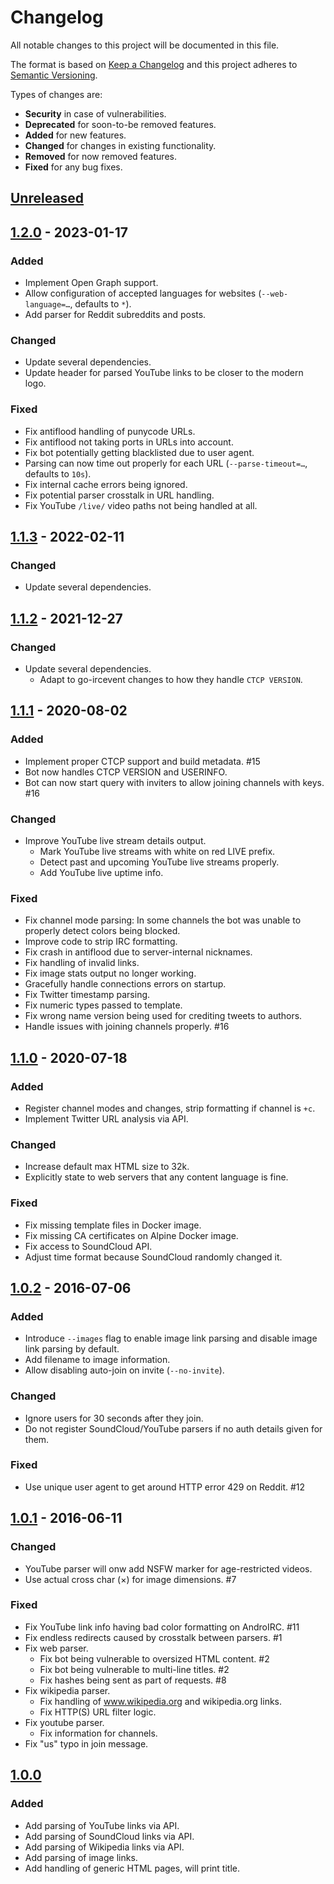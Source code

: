 # Changelog
All notable changes to this project will be documented in this file.

The format is based on [Keep a Changelog] and this project adheres to
[Semantic Versioning].

Types of changes are:
* **Security** in case of vulnerabilities.
* **Deprecated** for soon-to-be removed features.
* **Added** for new features.
* **Changed** for changes in existing functionality.
* **Removed** for now removed features.
* **Fixed** for any bug fixes.

## [Unreleased]


## [1.2.0] - 2023-01-17
### Added
* Implement Open Graph support.
* Allow configuration of accepted languages for websites (`--web-language=…`, defaults to `*`).
* Add parser for Reddit subreddits and posts.

### Changed
* Update several dependencies.
* Update header for parsed YouTube links to be closer to the modern logo.

### Fixed
* Fix antiflood handling of punycode URLs.
* Fix antiflood not taking ports in URLs into account.
* Fix bot potentially getting blacklisted due to user agent.
* Parsing can now time out properly for each URL (`--parse-timeout=…`, defaults to `10s`).
* Fix internal cache errors being ignored.
* Fix potential parser crosstalk in URL handling.
* Fix YouTube `/live/` video paths not being handled at all.

## [1.1.3] - 2022-02-11
### Changed
* Update several dependencies.

## [1.1.2] - 2021-12-27
### Changed
* Update several dependencies.
  - Adapt to go-ircevent changes to how they handle `CTCP VERSION`.

## [1.1.1] - 2020-08-02
### Added
* Implement proper CTCP support and build metadata. #15
* Bot now handles CTCP VERSION and USERINFO.
* Bot can now start query with inviters to allow joining channels with keys. #16

### Changed
* Improve YouTube live stream details output.
  - Mark YouTube live streams with white on red LIVE prefix.
  - Detect past and upcoming YouTube live streams properly.
  - Add YouTube live uptime info.

### Fixed
* Fix channel mode parsing: In some channels the bot was unable to properly detect colors being blocked.
* Improve code to strip IRC formatting.
* Fix crash in antiflood due to server-internal nicknames.
* Fix handling of invalid links.
* Fix image stats output no longer working.
* Gracefully handle connections errors on startup.
* Fix Twitter timestamp parsing.
* Fix numeric types passed to template.
* Fix wrong name version being used for crediting tweets to authors.
* Handle issues with joining channels properly. #16

## [1.1.0] - 2020-07-18
### Added
* Register channel modes and changes, strip formatting if channel is `+c`.
* Implement Twitter URL analysis via API.

### Changed
* Increase default max HTML size to 32k.
* Explicitly state to web servers that any content language is fine.

### Fixed
* Fix missing template files in Docker image.
* Fix missing CA certificates on Alpine Docker image.
* Fix access to SoundCloud API.
* Adjust time format because SoundCloud randomly changed it.

## [1.0.2] - 2016-07-06
### Added
* Introduce `--images` flag to enable image link parsing and disable image link parsing by default.
* Add filename to image information.
* Allow disabling auto-join on invite (`--no-invite`).

### Changed
* Ignore users for 30 seconds after they join.
* Do not register SoundCloud/YouTube parsers if no auth details given for them.

### Fixed
* Use unique user agent to get around HTTP error 429 on Reddit. #12

## [1.0.1] - 2016-06-11
### Changed
* YouTube parser will onw add NSFW marker for age-restricted videos.
* Use actual cross char (×) for image dimensions. #7

### Fixed
* Fix YouTube link info having bad color formatting on AndroIRC. #11
* Fix endless redirects caused by crosstalk between parsers. #1
* Fix web parser.
  - Fix bot being vulnerable to oversized HTML content. #2
  - Fix bot being vulnerable to multi-line titles. #2
  - Fix hashes being sent as part of requests. #8
* Fix wikipedia parser.
  - Fix handling of www.wikipedia.org and wikipedia.org links.
  - Fix HTTP(S) URL filter logic.
* Fix youtube parser.
  - Fix information for channels.
* Fix "us" typo in join message.

## [1.0.0]
### Added
* Add parsing of YouTube links via API.
* Add parsing of SoundCloud links via API.
* Add parsing of Wikipedia links via API.
* Add parsing of image links.
* Add handling of generic HTML pages, will print title.

[Unreleased]: https://github.com/icedream/irc-medialink/compare/v1.2.0..vHEAD
[1.2.0]: https://github.com/icedream/irc-medialink/compare/v1.1.3..v1.2.0
[1.1.3]: https://github.com/icedream/irc-medialink/compare/v1.1.2..v1.1.3
[1.1.2]: https://github.com/icedream/irc-medialink/compare/v1.1.1..v1.1.2
[1.1.1]: https://github.com/icedream/irc-medialink/compare/v1.1.0..v1.1.1
[1.1.0]: https://github.com/icedream/irc-medialink/compare/v1.0.2..v1.1.0
[1.0.1]: https://github.com/icedream/irc-medialink/compare/v1.0.0..v1.0.1
[1.0.0]: https://github.com/icedream/irc-medialink/releases/v1.0.0
[1.0.2]: https://github.com/icedream/irc-medialink/compare/v1.0.1..v1.0.2

[Keep a Changelog]: http://keepachangelog.com/en/1.0.0/
[Semantic Versioning]: http://semver.org/spec/v2.0.0.html

[_release_link_format]: https://github.com/icedream/irc-medialink/compare/v{previous_tag}..v{tag}
[_breaking_change_token]: BREAKING
